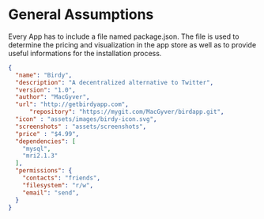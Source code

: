 # General Assumptions

Every App has to include a file named package.json. The file is used to determine
the pricing and visualization in the app store as well as to provide useful
informations for the installation process.

```json
{
  "name": "Birdy",
  "description": "A decentralized alternative to Twitter",
  "version": "1.0",
  "author": "MacGyver",
  "url": "http://getbirdyapp.com",
      "repository": "https://mygit.com/MacGyver/birdapp.git",
  "icon" : "assets/images/birdy-icon.svg",
  "screenshots" : "assets/screenshots",
  "price" : "$4.99",
  "dependencies": [
    "mysql",
    "mri2.1.3"
  ],
  "permissions": {
    "contacts": "friends",
    "filesystem": "r/w",
    "email": "send",
  }
}
```
